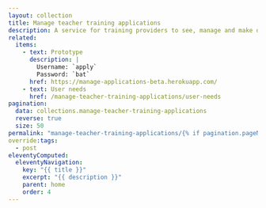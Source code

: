 ```yaml
---
layout: collection
title: Manage teacher training applications
description: A service for training providers to see, manage and make decisions on applications they receive
related:
  items:
    - text: Prototype
      description: |
        Username: `apply`
        Password: `bat`
      href: https://manage-applications-beta.herokuapp.com/
    - text: User needs
      href: /manage-teacher-training-applications/user-needs
pagination:
  data: collections.manage-teacher-training-applications
  reverse: true
  size: 50
permalink: "manage-teacher-training-applications/{% if pagination.pageNumber > 0 %}page/{{ pagination.pageNumber + 1 }}{% endif %}/"
override:tags:
  - post
eleventyComputed:
  eleventyNavigation:
    key: "{{ title }}"
    excerpt: "{{ description }}"
    parent: home
    order: 4
---
```

